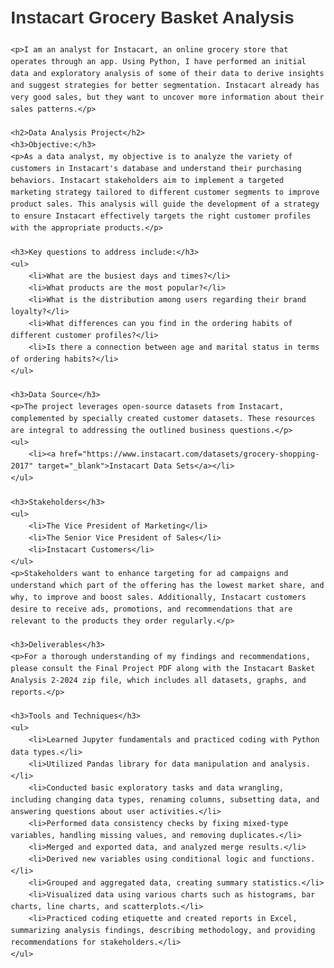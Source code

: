 <!DOCTYPE html>
<html lang="en">
<head>
    <meta charset="UTF-8">
    <meta name="viewport" content="width=device-width, initial-scale=1.0">
    <title>Instacart Grocery Basket Analysis</title>
    <style>
        body {
            font-family: Arial, sans-serif;
            line-height: 1.6;
            margin: 20px;
        }
        h1, h2, h3 {
            color: #333;
        }
        ul {
            margin: 0;
            padding: 0;
            list-style-type: none;
        }
        li {
            margin-bottom: 10px;
        }
        a {
            color: #1a0dab;
            text-decoration: none;
        }
        a:hover {
            text-decoration: underline;
        }
    </style>
</head>
<body>
    <h1>Instacart Grocery Basket Analysis</h1>

    <p>I am an analyst for Instacart, an online grocery store that operates through an app. Using Python, I have performed an initial data and exploratory analysis of some of their data to derive insights and suggest strategies for better segmentation. Instacart already has very good sales, but they want to uncover more information about their sales patterns.</p>

    <h2>Data Analysis Project</h2>
    <h3>Objective:</h3>
    <p>As a data analyst, my objective is to analyze the variety of customers in Instacart's database and understand their purchasing behaviors. Instacart stakeholders aim to implement a targeted marketing strategy tailored to different customer segments to improve product sales. This analysis will guide the development of a strategy to ensure Instacart effectively targets the right customer profiles with the appropriate products.</p>

    <h3>Key questions to address include:</h3>
    <ul>
        <li>What are the busiest days and times?</li>
        <li>What products are the most popular?</li>
        <li>What is the distribution among users regarding their brand loyalty?</li>
        <li>What differences can you find in the ordering habits of different customer profiles?</li>
        <li>Is there a connection between age and marital status in terms of ordering habits?</li>
    </ul>

    <h3>Data Source</h3>
    <p>The project leverages open-source datasets from Instacart, complemented by specially created customer datasets. These resources are integral to addressing the outlined business questions.</p>
    <ul>
        <li><a href="https://www.instacart.com/datasets/grocery-shopping-2017" target="_blank">Instacart Data Sets</a></li>
    </ul>

    <h3>Stakeholders</h3>
    <ul>
        <li>The Vice President of Marketing</li>
        <li>The Senior Vice President of Sales</li>
        <li>Instacart Customers</li>
    </ul>
    <p>Stakeholders want to enhance targeting for ad campaigns and understand which part of the offering has the lowest market share, and why, to improve and boost sales. Additionally, Instacart customers desire to receive ads, promotions, and recommendations that are relevant to the products they order regularly.</p>

    <h3>Deliverables</h3>
    <p>For a thorough understanding of my findings and recommendations, please consult the Final Project PDF along with the Instacart Basket Analysis 2-2024 zip file, which includes all datasets, graphs, and reports.</p>

    <h3>Tools and Techniques</h3>
    <ul>
        <li>Learned Jupyter fundamentals and practiced coding with Python data types.</li>
        <li>Utilized Pandas library for data manipulation and analysis.</li>
        <li>Conducted basic exploratory tasks and data wrangling, including changing data types, renaming columns, subsetting data, and answering questions about user activities.</li>
        <li>Performed data consistency checks by fixing mixed-type variables, handling missing values, and removing duplicates.</li>
        <li>Merged and exported data, and analyzed merge results.</li>
        <li>Derived new variables using conditional logic and functions.</li>
        <li>Grouped and aggregated data, creating summary statistics.</li>
        <li>Visualized data using various charts such as histograms, bar charts, line charts, and scatterplots.</li>
        <li>Practiced coding etiquette and created reports in Excel, summarizing analysis findings, describing methodology, and providing recommendations for stakeholders.</li>
    </ul>
</body>
</html>

